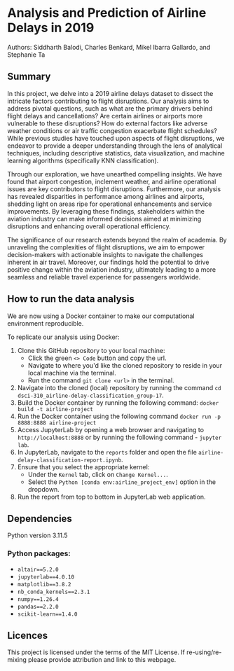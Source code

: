 # Analysis and Prediction of Airline Delays in 2019
Authors: Siddharth Balodi, Charles Benkard, Mikel Ibarra Gallardo, and Stephanie Ta

## Summary

In this project, we delve into a 2019 airline delays dataset to dissect the intricate factors contributing to flight disruptions. Our analysis aims to address pivotal questions, such as what are the primary drivers behind flight delays and cancellations? Are certain airlines or airports more vulnerable to these disruptions? How do external factors like adverse weather conditions or air traffic congestion exacerbate flight schedules? While previous studies have touched upon aspects of flight disruptions, we endeavor to provide a deeper understanding through the lens of  analytical techniques, including descriptive statistics, data visualization, and machine learning algorithms (specifically KNN classification).

Through our exploration, we have unearthed compelling insights. We have found that airport congestion, inclement weather, and airline operational issues are key contributors to flight disruptions. Furthermore, our analysis has revealed disparities in performance among airlines and airports, shedding light on areas ripe for operational enhancements and service improvements. By leveraging these findings, stakeholders within the aviation industry can make informed decisions aimed at minimizing disruptions and enhancing overall operational efficiency.

The significance of our research extends beyond the realm of academia. By unraveling the complexities of flight disruptions, we aim to empower decision-makers with actionable insights to navigate the challenges inherent in air travel. Moreover, our findings hold the potential to drive positive change within the aviation industry, ultimately leading to a more seamless and reliable travel experience for passengers worldwide.


## How to run the data analysis
We are now using a Docker container to make our computational environment reproducible.

To replicate our analysis using Docker:

1. Clone this GitHub repository to your local machine:
    - Click the green `<> Code` button and copy the url.
    - Navigate to where you'd like the cloned repository to reside in your local machine via the terminal.
    - Run the command `git clone <url>` in the terminal.
2. Navigate into the cloned (local) repository by running the command `cd dsci-310_airline-delay-classification_group-17`.
3. Build the Docker container by running the following command: 
     `docker build -t airline-project`
4. Run the Docker container using the following command 
    `docker run -p 8888:8888 airline-project`
5. Access JupyterLab by opening a web browser and navigating to `http://localhost:8888` or by running the following command - `jupyter lab`.
6. In JupyterLab, navigate to the `reports` folder and open the file `airline-delay-classification-report.ipynb`.
7. Ensure that you select the appropriate kernel:
    - Under the `Kernel` tab, click on `Change Kernel...`.
    - Select the `Python [conda env:airline_project_env]` option in the dropdown.
8. Run the report from top to bottom in JupyterLab web application.




## Dependencies
Python version 3.11.5

### Python packages:
  - `altair==5.2.0`
  - `jupyterlab==4.0.10`
  - `matplotlib==3.8.2`
  - `nb_conda_kernels==2.3.1`
  - `numpy==1.26.4`
  - `pandas==2.2.0`
  - `scikit-learn==1.4.0`

## Licences

This project is licensed under the terms of the MIT License. If re-using/re-mixing please provide attribution and link to this webpage.
